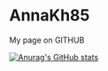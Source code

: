 # AnnaKh85
 My page on GITHUB

[![Anurag's GitHub stats](https://github-readme-stats.vercel.app/api?username=AnnaKh85)](https://github.com/AnnaKh85/github-readme-stats)